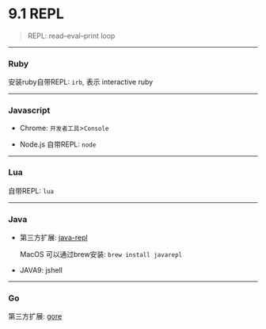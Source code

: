 # 9.1 REPL

> REPL: read–eval–print loop

---

### Ruby

安装ruby自带REPL: `irb`, 表示 interactive ruby

---

### Javascript

* Chrome: `开发者工具`>`Console`

* Node.js 自带REPL: `node`

---

### Lua

自带REPL: `lua`

---

### Java

* 第三方扩展: [java-repl](http://github.com/albertlatacz/java-repl)

  MacOS 可以通过brew安装: `brew install javarepl`

* JAVA9: jshell

---

### Go

第三方扩展: [gore](https://github.com/motemen/gore)

